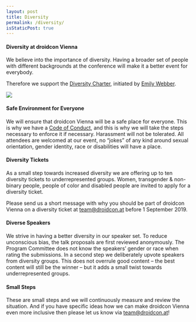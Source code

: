 ```yaml
---
layout: post
title: Diversity
permalink: /diversity/
isStaticPost: true
---
```


#### Diversity at droidcon Vienna

We believe into the importance of diversity. Having a broader set of people with different backgrounds at the conference will make it a better event for everybody.

Therefore we support the [Diversity Charter](http://diversitycharter.org/), initiated by [Emily Webber](http://twitter.com/ewebber).

[<img src="{{ site.baseurl}}/img/partners/supportingdiversity.png">](http://diversitycharter.org/)

#### Safe Environment for Everyone

We will ensure that droidcon Vienna will be a safe place for everyone. This is why we have a [Code of Conduct](/code-of-conduct), and this is why we will take the steps necessary to enforce it if necessary.
Harassment will not be tolerated. All attendees are welcomed at our event, no “jokes” of any kind around sexual orientation, gender identity, race or disabilities will have a place.

#### Diversity Tickets

As a small step towards increased diversity we are offering up to ten diversity tickets to underrepresented groups.
Women, transgender & non-binary people, people of color and disabled people are invited to apply for a diversity ticket.

Please send us a short message with why you should be part of droidcon Vienna on a diversity ticket at [team@droidcon.at](mailto:team@droidcon.at) before 1 September 2019.

#### Diverse Speakers

We strive in having a better diversity in our speaker set. To reduce unconscious bias, the talk proposals are first reviewed anonymously. The Program Committee does not know the speakers’ gender or race when rating the submissions.
In a second step we deliberately upvote speakers from diversity groups. This does not overrule good content – the best content will still be the winner – but it adds a small twist towards underrepresented groups.

#### Small Steps

These are small steps and we will continuously measure and review the situation. And if you have specific ideas how we can make droidcon Vienna even more inclusive then please let us know via [team@droidcon.at](mailto:team@droidcon.at)!
<img class="img-responsive feature-image" src="{{ site.baseurl }}/img/posts/diversity2.jpg" style="display:none">
